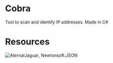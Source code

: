 # Cobra 
Tool to scan and identify IP addresses. Made in C#
# Resources
![AternalJaguar](https://github.com/v1s0or/Aternaljaguar),
Newtonsoft.JSON